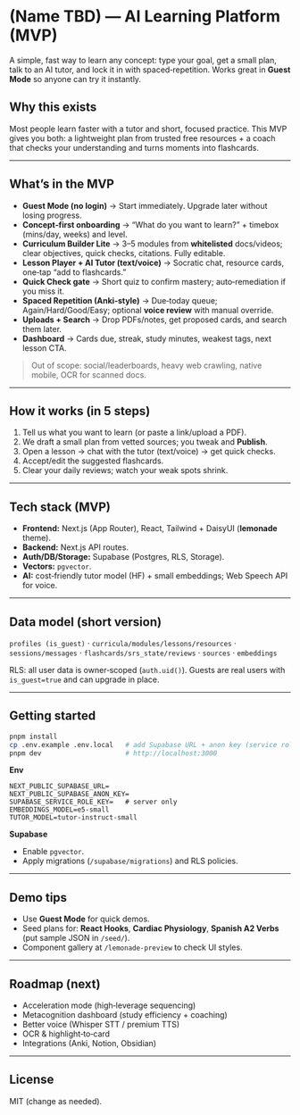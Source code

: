 # (Name TBD) — AI Learning Platform (MVP)

A simple, fast way to learn any concept: type your goal, get a small plan, talk to an AI tutor, and lock it in with spaced‑repetition. Works great in **Guest Mode** so anyone can try it instantly.

## Why this exists
Most people learn faster with a tutor and short, focused practice. This MVP gives you both: a lightweight plan from trusted free resources + a coach that checks your understanding and turns moments into flashcards.

---

## What’s in the MVP
- **Guest Mode (no login)** → Start immediately. Upgrade later without losing progress.
- **Concept‑first onboarding** → “What do you want to learn?” + timebox (mins/day, weeks) and level.
- **Curriculum Builder Lite** → 3–5 modules from **whitelisted** docs/videos; clear objectives, quick checks, citations. Fully editable.
- **Lesson Player + AI Tutor (text/voice)** → Socratic chat, resource cards, one‑tap “add to flashcards.”
- **Quick Check gate** → Short quiz to confirm mastery; auto‑remediation if you miss it.
- **Spaced Repetition (Anki‑style)** → Due‑today queue; Again/Hard/Good/Easy; optional **voice review** with manual override.
- **Uploads + Search** → Drop PDFs/notes, get proposed cards, and search them later.
- **Dashboard** → Cards due, streak, study minutes, weakest tags, next lesson CTA.

> Out of scope: social/leaderboards, heavy web crawling, native mobile, OCR for scanned docs.

---

## How it works (in 5 steps)
1) Tell us what you want to learn (or paste a link/upload a PDF).
2) We draft a small plan from vetted sources; you tweak and **Publish**.
3) Open a lesson → chat with the tutor (text/voice) → get quick checks.
4) Accept/edit the suggested flashcards.
5) Clear your daily reviews; watch your weak spots shrink.

---

## Tech stack (MVP)
- **Frontend:** Next.js (App Router), React, Tailwind + DaisyUI (**lemonade** theme).
- **Backend:** Next.js API routes.
- **Auth/DB/Storage:** Supabase (Postgres, RLS, Storage).
- **Vectors:** `pgvector`.
- **AI:** cost‑friendly tutor model (HF) + small embeddings; Web Speech API for voice.

---

## Data model (short version)
`profiles (is_guest)` · `curricula/modules/lessons/resources` · `sessions/messages` · `flashcards/srs_state/reviews` · `sources` · `embeddings`

RLS: all user data is owner‑scoped (`auth.uid()`). Guests are real users with `is_guest=true` and can upgrade in place.

---

## Getting started
```bash
pnpm install
cp .env.example .env.local   # add Supabase URL + anon key (service role key only on server)
pnpm dev                     # http://localhost:3000
```

**Env**
```
NEXT_PUBLIC_SUPABASE_URL=
NEXT_PUBLIC_SUPABASE_ANON_KEY=
SUPABASE_SERVICE_ROLE_KEY=   # server only
EMBEDDINGS_MODEL=e5-small
TUTOR_MODEL=tutor-instruct-small
```

**Supabase**
- Enable `pgvector`.
- Apply migrations (`/supabase/migrations`) and RLS policies.

---

## Demo tips
- Use **Guest Mode** for quick demos.
- Seed plans for: **React Hooks**, **Cardiac Physiology**, **Spanish A2 Verbs** (put sample JSON in `/seed/`).
- Component gallery at `/lemonade-preview` to check UI styles.

---

## Roadmap (next)
- Acceleration mode (high‑leverage sequencing)
- Metacognition dashboard (study efficiency + coaching)
- Better voice (Whisper STT / premium TTS)
- OCR & highlight‑to‑card
- Integrations (Anki, Notion, Obsidian)

---

## License
MIT (change as needed).

